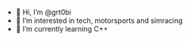 - 👋 Hi, I’m @grt0bi
- 👀 I’m interested in tech, motorsports and simracing
- 🌱 I’m currently learning C++
<!---
grt0bi/grt0bi is a ✨ special ✨ repository because its `README.md` (this file) appears on your GitHub profile.
You can click the Preview link to take a look at your changes.
--->
